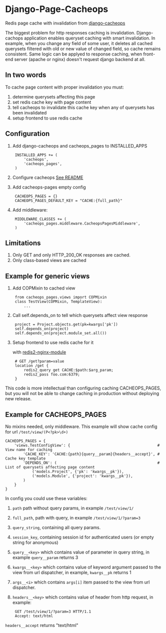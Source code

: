 Django-Page-Cacheops
====================

Redis page cache with invalidation from [django-cacheops](https://github.com/Suor/django-cacheops)

The biggest problem for http responses caching is invalidation. Django-cachops application enables queryset caching with smart invalidation.
In example, when you change any field of some user, it deletes all cached querysets filtered with old or new value of changed field, so cache remains consistent.
Same logic can be applyed to response caching, when front-end server (apache or nginx) doesn't request django backend at all.

In two words
------------

To cache page content with proper invalidation you must:
1. determine querysets affecting this page 
2. set redis cache key with page content
3. tell cacheops to invalidate this cache key when any of querysets has been invalidated
4. setup frontend to use redis cache

Configuration
------------

1. Add django-cacheops and cacheops_pages to INSTALLED_APPS

        INSTALLED_APPS += (
            'cacheops',
            'cacheops_pages',
        )

2. Configure cacheops [See README](https://github.com/Suor/django-cacheops/blob/master/README.rst)
3. Add cacheops-pages empty config

        CACHEOPS_PAGES = {}
        CACHEOPS_PAGES_DEFAULT_KEY = "CACHE:{full_path}"

4. Add middleware:

        MIDDLEWARE_CLASSES += (
            'cacheops_pages.middleware.CacheopsPagesMiddleware',
        )

Limitations
-----------

1. Only GET and only HTTP_200_OK responses are cached.
2. Only class-based views are cached

Example for generic views
-------------------------

1. Add COPMixin to cached view

        from cacheops_pages.views import COPMixin
        class TestView(COPMixin, TemplateView):
            ...

2. Call self.depends_on to tell which querysets affect view response

        project = Project.objects.get(pk=kwargs['pk'])
        self.depends_on(project)
        self.depends_on(project.module_set.all())

3. Setup frontend to use redis cache for it

    with [redis2-nginx-module](https://github.com/agentzh/redis2-nginx-module)

        # GET /get?param=value
        location /get {
            redis2_query get CACHE:$path:$arg_param;
            redis2_pass foo.com:6379;
        }

This code is more intellectual than configuring caching CACHEOPS_PAGES, but you will not be able to change caching in production without deploying new release.

Example for CACHEOPS_PAGES
--------------------------

No mixins needed, only middleware. This example will show cache config for url `/test/view/(P<?pk>\d+)`

    CACHEOPS_PAGES = {
        'views.TestConfigView': {                                       # View name for caching
            'CACHE_KEY': 'CACHE:{path}{query__param}{headers__accept}', # Cache key template
            'DEPENDS_ON': (                                             # List of querysets affecting page content
                ('models.Project', {'pk': 'kwargs__pk'}),                   
                ('models.Module', {'project': 'kwargs__pk'}),
            )
        }
    }

In config you could use these variables:

1. `path` path without query params, in example `/test/view/1/`
2. `full_path`, path with query, in example `/test/view/1/?param=3`
3. `query_string`, containing all query params.
4. `session_key`, containing session id for authenticated users (or empty string for anonymous)
4. `query__<key>` which contains value of <key> parameter in query string, in example `query__param` returns 3
5. `kwargs__<key>` which contains value of <key> keyword argument passed to the view from url dispatcher, in example, `kwargs__pk` returns 1
6. `args__<i>` which contains  `args[i]` item passed to the view from url dispatcher.
7. `headers__<key>` which contains value of <key> header from http request, in example:

        GET /test/view/1/?param=3 HTTP/1.1
        Accept: text/html

`headers__accept` returns "text/html"
